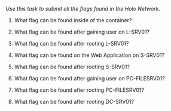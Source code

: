 _Use this task to submit all the flags found in the Holo Network._

1. What flag can be found inside of the container?

2. What flag can be found after gaining user on L-SRV01?

3. What flag can be found after rooting L-SRV01?

4. What flag can be found on the Web Application on S-SRV01?

5. What flag can be found after rooting S-SRV01?

6. What flag can be found after gaining user on PC-FILESRV01?

7. What flag can be found after rooting PC-FILESRV01?

8. What flag can be found after rooting DC-SRV01?